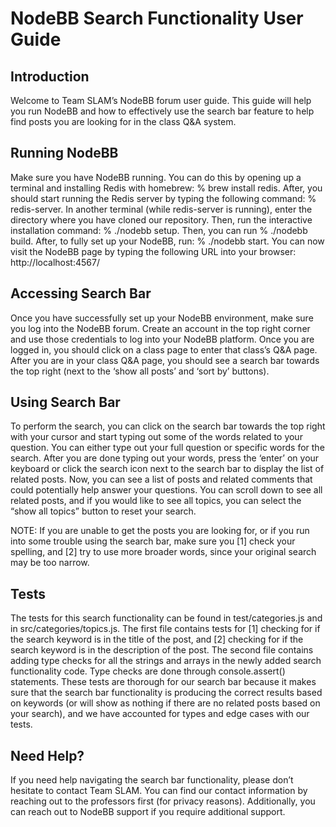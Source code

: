 # NodeBB Search Functionality User Guide

## Introduction
Welcome to Team SLAM’s NodeBB forum user guide. This guide will help you run NodeBB and how to effectively use the search bar feature to help find posts you are looking for in the class Q&A system. 

## Running NodeBB
Make sure you have NodeBB running. You can do this by opening up a terminal and installing Redis with homebrew: % brew install redis. After, you should start running the Redis server by typing the following command: % redis-server. In another terminal (while redis-server is running), enter the directory where you have cloned our repository. Then, run the interactive installation command: % ./nodebb setup. Then, you can run % ./nodebb build. After, to fully set up your NodeBB, run: % ./nodebb start. You can now visit the NodeBB page by typing the following URL into your browser: http://localhost:4567/

## Accessing Search Bar
Once you have successfully set up your NodeBB environment, make sure you log into the NodeBB forum. Create an account in the top right corner and use those credentials to log into your NodeBB platform. Once you are logged in, you should click on a class page to enter that class’s Q&A page. After you are in your class Q&A page, you should see a search bar towards the top right (next to the ‘show all posts’ and ‘sort by’ buttons). 

## Using Search Bar
To perform the search, you can click on the search bar towards the top right with your cursor and start typing out some of the words related to your question. You can either type out your full question or specific words for the search. After you are done typing out your words, press the ‘enter’ on your keyboard or click the search icon next to the search bar to display the list of related posts. Now, you can see a list of posts and related comments that could potentially help answer your questions. You can scroll down to see all related posts, and if you would like to see all topics, you can select the “show all topics” button to reset your search.

NOTE: If you are unable to get the posts you are looking for, or if you run into some trouble using the search bar, make sure you [1] check your spelling, and [2] try to use more broader words, since your original search may be too narrow.

## Tests
The tests for this search functionality can be found in test/categories.js and in src/categories/topics.js. The first file contains tests for [1] checking for if the search keyword is in the title of the post, and [2] checking for if the search keyword is in the description of the post. The second file contains adding type checks for all the strings and arrays in the newly added search functionality code. Type checks are done through console.assert() statements. These tests are thorough for our search bar because it makes sure that the search bar functionality is producing the correct results based on keywords (or will show as nothing if there are no related posts based on your search), and we have accounted for types and edge cases with our tests.

## Need Help?
If you need help navigating the search bar functionality, please don’t hesitate to contact Team SLAM. You can find our contact information by reaching out to the professors first (for privacy reasons). Additionally, you can reach out to NodeBB support if you require additional support. 
